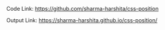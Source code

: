 Code Link: https://github.com/sharma-harshita/css-position

Output Link: https://sharma-harshita.github.io/css-position/ 
